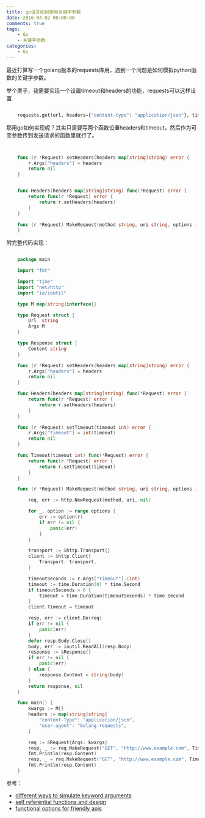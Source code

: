 ```yaml
---
title: go语言如何使用关键字参数
date: 2016-04-02 00:00:00
comments: true
tags:
    - Go
    - 关键字参数
categories:
    - Go
---
```


最近打算写一个golang版本的requests库用，遇到一个问题是如何模拟python函数的关键字参数。

举个栗子，我需要实现一个设置timeout和headers的功能，requests可以这样设置

``` python

    requests.get(url, headers={"content-type": "application/json"}, timeout=10)

```
    

那用go如何实现呢？其实只需要写两个函数设置headers和timeout，然后作为可变参数传到发送请求的函数里就行了。


``` go


    func (r *Request) setHeaders(headers map[string]string) error {
        r.Args["headers"] = headers
        return nil
    }


    func Headers(headers map[string]string) func(*Request) error {
        return func(r *Request) error {
            return r.setHeaders(headers)
        }
    }

    func (r *Request) MakeRequest(method string, uri string, options ...func(*Request) error) (*Response, error) {
    }

```


附完整代码实现：

``` go

    package main

    import "fmt"

    import "time"
    import "net/http"
    import "io/ioutil"

    type M map[string]interface{}

    type Request struct {
        Url  string
        Args M
    }

    type Response struct {
        Content string
    }

    func (r *Request) setHeaders(headers map[string]string) error {
        r.Args["headers"] = headers
        return nil
    }

    func Headers(headers map[string]string) func(*Request) error {
        return func(r *Request) error {
            return r.setHeaders(headers)
        }
    }

    func (r *Request) setTimeout(timeout int) error {
        r.Args["timeout"] = int(timeout)
        return nil
    }

    func Timeout(timeout int) func(*Request) error {
        return func(r *Request) error {
            return r.setTimeout(timeout)
        }
    }

    func (r *Request) MakeRequest(method string, uri string, options ...func(*Request) error) (*Response, error) {

        req, err := http.NewRequest(method, uri, nil)

        for _, option := range options {
            err := option(r)
            if err != nil {
                panic(err)
            }
        }

        transport := &http.Transport{}
        client := &http.Client{
            Transport: transport,
        }

        timeoutSeconds := r.Args["timeout"].(int)
        timeout := time.Duration(0) * time.Second
        if timeoutSeconds > 0 {
            timeout = time.Duration(timeoutSeconds) * time.Second
        }
        client.Timeout = timeout

        resp, err := client.Do(req)
        if err != nil {
            panic(err)
        }
        defer resp.Body.Close()
        body, err := ioutil.ReadAll(resp.Body)
        response := &Response{}
        if err != nil {
            panic(err)
        } else {
            response.Content = string(body)
        }
        return response, nil
    }

    func main() {
        kwargs := M{}
        headers := map[string]string{
            "content-Type": "application/json",
            "user-agent": "Golang requests",
        }

        req := &Request{Args: kwargs}
        resp, _ := req.MakeRequest("GET", "http://www.example.com", Timeout(10), Headers(headers))
        fmt.Println(resp.Content)
        resp, _ = req.MakeRequest("GET", "http://www.example.com", Timeout(1), Headers(headers))
        fmt.Println(resp.Content)
    }
```


参考：

- [different ways to simulate keyword arguments](https://www.reddit.com/r/golang/comments/3gi0pf/different_ways_to_simulate_keyword_arguments)
- [self referential functions and design](http://commandcenter.blogspot.nl/2014/01/self-referential-functions-and-design.html)
- [functional options for friendly apis](http://dave.cheney.net/2014/10/17/functional-options-for-friendly-apis)

